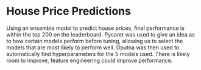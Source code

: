 # House Price Predictions
Using an ensemble model to predict house prices, final performance is within the top 200 on the leaderboard.
Pycaret was used to give an idea as to how certain models perform before tuning, allowing us to select the models that are most likely to perform well.
Oputna was then used to automatically find hyperparameters for the 5 models used. 
There is likely room to improve, feature engineering could improve performance.
